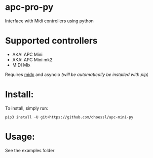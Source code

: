 # apc-pro-py
Interface with Midi controllers using python

# Supported controllers
* AKAI APC Mini
* AKAI APC Mini mk2
* MIDI Mix

Requires [mido](https://github.com/mido/mido) and asyncio *(will be automatically be installed with pip)*

# Install:
To install, simply run:
```
pip3 install -U git+https://github.com/dhoessl/apc-mini-py 
```

# Usage:

See the examples folder
